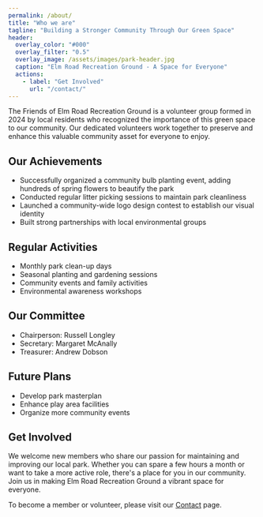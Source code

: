 ```yaml
---
permalink: /about/
title: "Who we are"
tagline: "Building a Stronger Community Through Our Green Space"
header:
  overlay_color: "#000"
  overlay_filter: "0.5"
  overlay_image: /assets/images/park-header.jpg
  caption: "Elm Road Recreation Ground - A Space for Everyone"
  actions:
    - label: "Get Involved"
      url: "/contact/"
---
```


The Friends of Elm Road Recreation Ground is a volunteer group formed in 2024 by local residents who recognized the importance of this green space to our community. Our dedicated volunteers work together to preserve and enhance this valuable community asset for everyone to enjoy.

## Our Achievements
- Successfully organized a community bulb planting event, adding hundreds of spring flowers to beautify the park
- Conducted regular litter picking sessions to maintain park cleanliness
- Launched a community-wide logo design contest to establish our visual identity
- Built strong partnerships with local environmental groups

## Regular Activities
- Monthly park clean-up days
- Seasonal planting and gardening sessions
- Community events and family activities
- Environmental awareness workshops

## Our Committee
- Chairperson: Russell Longley
- Secretary: Margaret McAnally
- Treasurer: Andrew Dobson

## Future Plans
- Develop park masterplan
- Enhance play area facilities
- Organize more community events

## Get Involved
We welcome new members who share our passion for maintaining and improving our local park. Whether you can spare a few hours a month or want to take a more active role, there's a place for you in our community. Join us in making Elm Road Recreation Ground a vibrant space for everyone.

To become a member or volunteer, please visit our [Contact](/contact/) page.
